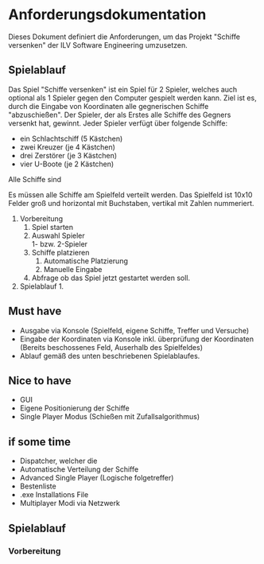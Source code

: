 # Anforderungsdokumentation
Dieses Dokument definiert die Anforderungen, um das Projekt "Schiffe versenken" der ILV Software Engineering umzusetzen. 

## Spielablauf
Das Spiel "Schiffe versenken" ist ein Spiel für 2 Spieler, welches auch optional als 1 Spieler gegen den Computer gespielt werden kann. 
Ziel ist es, durch die Eingabe von Koordinaten alle gegnerischen Schiffe "abzuschießen". 
Der Spieler, der als Erstes alle Schiffe des Gegners versenkt hat, gewinnt.
Jeder Spieler verfügt über folgende Schiffe:
- ein Schlachtschiff (5 Kästchen)
- zwei Kreuzer (je 4 Kästchen)
- drei Zerstörer (je 3 Kästchen)
- vier U-Boote (je 2 Kästchen)

Alle Schiffe sind 

Es müssen alle Schiffe am Spielfeld verteilt werden. 
Das Spielfeld ist 10x10 Felder groß und horizontal mit Buchstaben, vertikal mit Zahlen nummeriert. 

1. Vorbereitung
      1. Spiel starten
      2. Auswahl Spieler\
         1- bzw. 2-Spieler 
      3. Schiffe platzieren
         1. Automatische Platzierung
         2. Manuelle Eingabe
      4. Abfrage ob das Spiel jetzt gestartet werden soll. 
2. Spielablauf 
   1. 
              
## Must have 
- Ausgabe via Konsole (Spielfeld, eigene Schiffe, Treffer und Versuche)
- Eingabe der Koordinaten via Konsole inkl. überprüfung der Koordinaten (Bereits beschossenes Feld, Auserhalb des Spielfeldes)
- Ablauf gemäß des unten beschriebenen Spielablaufes. 
## Nice to have 
- GUI 
- Eigene Positionierung der Schiffe 
- Single Player Modus (Schießen mit Zufallsalgorithmus)
## if some time 
- Dispatcher, welcher die 
- Automatische Verteilung der Schiffe
- Advanced Single Player (Logische folgetreffer)
- Bestenliste 
- .exe Installations File 
- Multiplayer Modi via Netzwerk 


## Spielablauf
### Vorbereitung 
